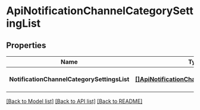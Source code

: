 # ApiNotificationChannelCategorySettingList

## Properties
Name | Type | Description | Notes
------------ | ------------- | ------------- | -------------
**NotificationChannelCategorySettingsList** | [**[]ApiNotificationChannelCategorySetting**](apiNotificationChannelCategorySetting.md) |  | [optional] [default to null]

[[Back to Model list]](../README.md#documentation-for-models) [[Back to API list]](../README.md#documentation-for-api-endpoints) [[Back to README]](../README.md)



